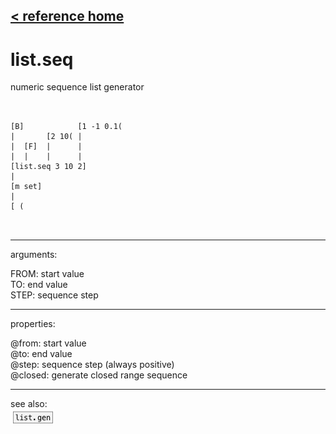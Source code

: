 [< reference home](ceammc_lib.html)
---

# list.seq


numeric sequence list generator

```


[B]            [1 -1 0.1(
|       [2 10( |
|  [F]  |      |
|  |    |      |
[list.seq 3 10 2]
|
[m set]
|
[ (

            
```

---
arguments:

FROM: start value<br>
TO: end value<br>
STEP: sequence step<br>

---
properties:

@from: start value<br>
@to: end value<br>
@step: sequence step (always
            positive)<br>
@closed: generate closed range sequence<br>

---
see also:<br>
[![list.gen](img/object_list.gen.png)](list.gen.html)
